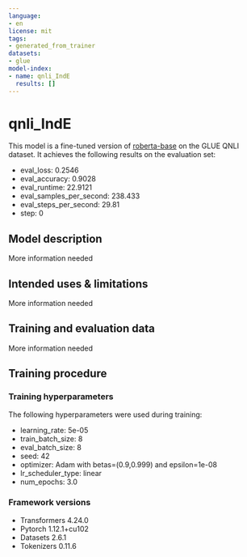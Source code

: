 ```yaml
---
language:
- en
license: mit
tags:
- generated_from_trainer
datasets:
- glue
model-index:
- name: qnli_IndE
  results: []
---
```


<!-- This model card has been generated automatically according to the information the Trainer had access to. You
should probably proofread and complete it, then remove this comment. -->

# qnli_IndE

This model is a fine-tuned version of [roberta-base](https://huggingface.co/roberta-base) on the GLUE QNLI dataset.
It achieves the following results on the evaluation set:
- eval_loss: 0.2546
- eval_accuracy: 0.9028
- eval_runtime: 22.9121
- eval_samples_per_second: 238.433
- eval_steps_per_second: 29.81
- step: 0

## Model description

More information needed

## Intended uses & limitations

More information needed

## Training and evaluation data

More information needed

## Training procedure

### Training hyperparameters

The following hyperparameters were used during training:
- learning_rate: 5e-05
- train_batch_size: 8
- eval_batch_size: 8
- seed: 42
- optimizer: Adam with betas=(0.9,0.999) and epsilon=1e-08
- lr_scheduler_type: linear
- num_epochs: 3.0

### Framework versions

- Transformers 4.24.0
- Pytorch 1.12.1+cu102
- Datasets 2.6.1
- Tokenizers 0.11.6
